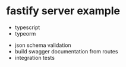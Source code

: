 # fastify server example

- typescript
- typeorm
<!-- - jwt token   -->
- json schema validation
- build swagger documentation from routes
- integration tests

